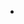 - 

<!---
fnvrxx/fnvrxx is a ✨ special ✨ repository because its `README.md` (this file) appears on your GitHub profile.
You can click the Preview link to take a look at your changes.
--->
